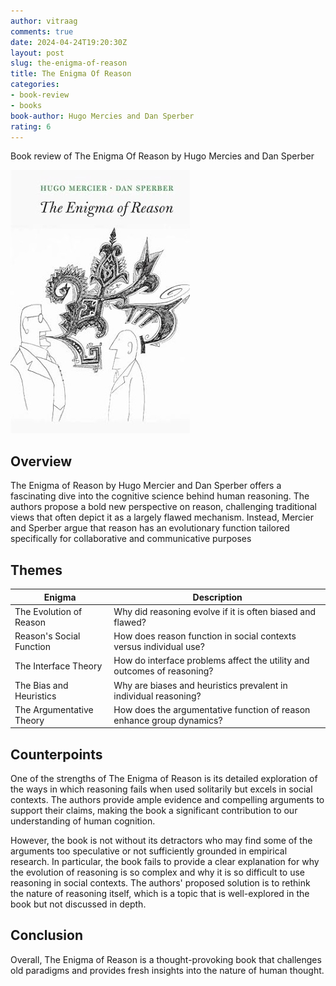 ```yaml
---
author: vitraag
comments: true
date: 2024-04-24T19:20:30Z
layout: post
slug: the-enigma-of-reason
title: The Enigma Of Reason
categories:
- book-review
- books
book-author: Hugo Mercies and Dan Sperber
rating: 6
---
```

Book review of The Enigma Of Reason by Hugo Mercies and Dan Sperber

![The Enigma Of Reason](assets/images/books/the-enigma-of-reason.jpg)

## Overview
The Enigma of Reason by Hugo Mercier and Dan Sperber offers a fascinating dive into the cognitive science behind human reasoning. The authors propose a bold new perspective on reason, challenging traditional views that often depict it as a largely flawed mechanism. Instead, Mercier and Sperber argue that reason has an evolutionary function tailored specifically for collaborative and communicative purposes

## Themes

| Enigma                     | Description                                                             |
|----------------------------|-------------------------------------------------------------------------|
| The Evolution of Reason    | Why did reasoning evolve if it is often biased and flawed?               |
| Reason's Social Function   | How does reason function in social contexts versus individual use?       |
| The Interface Theory       | How do interface problems affect the utility and outcomes of reasoning? |
| The Bias and Heuristics    | Why are biases and heuristics prevalent in individual reasoning?         |
| The Argumentative Theory   | How does the argumentative function of reason enhance group dynamics?    |

## Counterpoints
One of the strengths of The Enigma of Reason is its detailed exploration of the ways in which reasoning fails when used solitarily but excels in social contexts. The authors provide ample evidence and compelling arguments to support their claims, making the book a significant contribution to our understanding of human cognition.

However, the book is not without its detractors who may find some of the arguments too speculative or not sufficiently grounded in empirical research. In particular, the book fails to provide a clear explanation for why the evolution of reasoning is so complex and why it is so difficult to use reasoning in social contexts. The authors' proposed solution is to rethink the nature of reasoning itself, which is a topic that is well-explored in the book but not discussed in depth.

## Conclusion
Overall, The Enigma of Reason is a thought-provoking book that challenges old paradigms and provides fresh insights into the nature of human thought.

